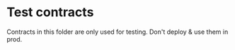 # Test contracts

Contracts in this folder are only used for testing. Don't deploy & use them in prod.
